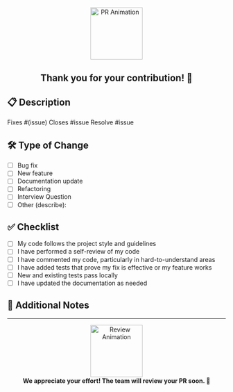 #
<div align="center">
  <img src="https://media.giphy.com/media/26ufnwz3wDUli7GU0/giphy.gif" width="120" alt="PR Animation">
  <h2>Thank you for your contribution! 🌟</h2>
</div>

## 📋 Description
<!-- Please include a summary of the change and which issue is fixed. -->

Fixes #(issue)
Closes #issue
Resolve #issue


## 🛠️ Type of Change
<!-- Please delete options that are not relevant. -->
- [ ] Bug fix
- [ ] New feature
- [ ] Documentation update
- [ ] Refactoring
- [ ] Interview Question
- [ ] Other (describe):

## ✅ Checklist

- [ ] My code follows the project style and guidelines
- [ ] I have performed a self-review of my code
- [ ] I have commented my code, particularly in hard-to-understand areas
- [ ] I have added tests that prove my fix is effective or my feature works
- [ ] New and existing tests pass locally
- [ ] I have updated the documentation as needed

## 💬 Additional Notes
<!-- Add any other context or screenshots about your PR here. -->

---

<div align="center">
  <img src="https://media.giphy.com/media/3o7aD2saalBwwftBIY/giphy.gif" width="120" alt="Review Animation">
  <br>
  <b>We appreciate your effort! The team will review your PR soon. 🚀</b>
</div>
